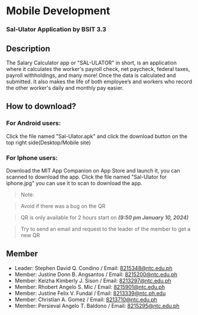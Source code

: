 # Mobile Development
### Sal-Ulator Application by BSIT 3.3

## Description
The Salary Calculator app or "SAL-ULATOR" in short, is an application where it calculates the worker's payroll check, net paycheck, federal taxes, payroll withholdings, and many more! Once the data is calculated and submitted. It also makes the life of both employee’s and workers who record the other worker's daily and monthly pay easier. 

## How to download?
### For Android users: 
Click the file named "Sal-Ulator.apk" and click the download button on the top right side(Desktop/Mobile site)
### For Iphone users: 
Download the MIT App Companion on App Store and launch it, you can scanned to download the app. Click the file named "Sal-Ulator for iphone.jpg" you can use it to scan to download the app.

> Note:

> Avoid if there was a bug on the QR

> QR is only available for 2 hours start on **_(9:50 pm January 10, 2024)_**

> Try to send an email and request to the leader of the member to get a new QR 

## Member
* Leader: Stephen David Q. Condino / Email: 8215348@ntc.edu.ph 
* Member: Justine Donn B. Angsantos / Email: 8215200@ntc.edu.ph  
* Member: Keizha Kimberly J. Sison / Email: 8213297@ntc.edu.ph
* Member: Rhobert Angelo S. Mic / Email: 8215901@ntc.edu.ph
* Member: Justine Felix V. Fundal / Email: 8213339@ntc.ph.edu
* Member: Christian A. Gomez / Email: 8213710@ntc.edu.ph
* Member: Persieval Angelo T. Baldono / Email: 8215295@ntc.edu.ph 
